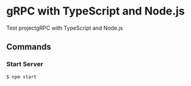 # gRPC with TypeScript and Node.js 
Test projectgRPC with TypeScript and Node.js

## Commands
### Start Server

``` 
$ npm start
```